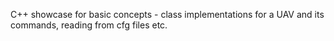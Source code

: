 C++ showcase for basic concepts - class implementations for a UAV and its commands, reading from cfg files etc.
